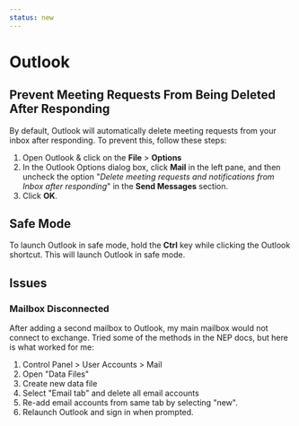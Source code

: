 ```yaml
---
status: new
---
```


# Outlook

## Prevent Meeting Requests From Being Deleted After Responding

By default, Outlook will automatically delete meeting requests from your inbox after responding. To prevent this, follow these steps:

1. Open Outlook & click on the **File** > **Options**
2. In the Outlook Options dialog box, click **Mail** in the left pane, and then uncheck the option "*Delete meeting requests and notifications from Inbox after responding*" in the **Send Messages** section.
3. Click **OK**.

## Safe Mode

To launch Outlook in safe mode, hold the **Ctrl** key while clicking the Outlook shortcut. This will launch Outlook in safe mode.

## Issues 

### Mailbox Disconnected

After adding a second mailbox to Outlook, my main mailbox would not connect to exchange. Tried some of the methods in the NEP docs, but here is what worked for me:

1. Control Panel > User Accounts > Mail
2. Open "Data Files"
3. Create new data file
4. Select "Email tab" and delete all email accounts
5. Re-add email accounts from same tab by selecting "new".
6. Relaunch Outlook and sign in when prompted. 